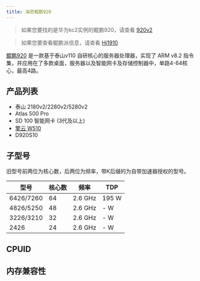 ```yaml
---
title: 海思鲲鹏920
---
```


> 如果您要找的是华为kc2实例的鲲鹏920，请查看 [920v2](../hi1630)  

> 如果您要查看鲲鹏派信息，请查看 [Hi1910](../hi1910)

[鲲鹏920](https://www.hikunpeng.com/compute/kunpeng920) 是一款基于泰山v110 自研核心的服务器处理器，实现了 ARM v8.2 指令集，并应用在了多款桌面，服务器以及智能网卡及存储控制器中，单路4-64核心，最高4路。

## 产品列表

- 泰山 2180v2/2280v2/5280v2
- Atlas 500 Pro
- SD 100 智能网卡 (3代及以上)
- [擎云 W510](../../device/w510)
- D920S10

## 子型号

旧型号前两位为核心数，后两位为频率，带K后缀的为自带加速器授权的型号。

| 型号 | 核心数 | 频率 | TDP |
| --- | --- | --- | --- |
| 6426/7260 | 64 | 2.6 GHz | 195 W |
| 4826/5250 | 48 | 2.6 GHz | - W |
| 3226/3210 | 32 | 2.6 GHz | - W |
| 2426 | 24 | 2.6 GHz | - W |

## CPUID


## 内存兼容性

